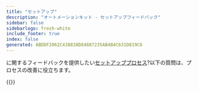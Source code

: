 ```yaml
---
title: "セットアップ"
description: "オートメーションキット - セットアップフィードバック"
sidebar: false
sidebarlogo: fresh-white
include_footer: true
index: false
generated: ABDDF2062C438838D84887235AB4B4C631D819C6
---
```


に関するフィードバックを提供したい[セットアッププロセス](/ja/get-started/setup)?以下の質問は、プロセスの改善に役立ちます。

{{<questions name="/content/ja/get-started/setup-feedback.json" completed="セットアップ手順を完了していただきありがとうございます" showNavigationButtons=true locale="ja">}}
